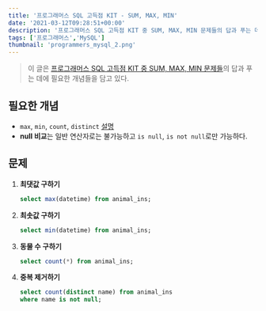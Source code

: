 ```yaml
---
title: '프로그래머스 SQL 고득점 KIT - SUM, MAX, MIN'
date: '2021-03-12T09:28:51+00:00'
description: '프로그래머스 SQL 고득점 KIT 중 SUM, MAX, MIN 문제들의 답과 푸는 데에 필요한 개념들을 담고 있는 글이다.'
tags: ['프로그래머스','MySQL']
thumbnail: 'programmers_mysql_2.png'
---
```


> 이 글은 [프로그래머스 SQL 고득점 KIT 중 SUM, MAX, MIN 문제들](https://programmers.co.kr/learn/courses/30/parts/17043)의 답과 푸는 데에 필요한 개념들을 담고 있다.

## 필요한 개념
- `max`, `min`, `count`, `distinct` [설명](https://gywlsp.github.io/mysql/3/)
- **null 비교**는 일반 연산자로는 불가능하고 `is null`, `is not null`로만 가능하다.

## 문제

1. **최댓값 구하기**

    ```sql
    select max(datetime) from animal_ins;
    ```

2. **최솟값 구하기**

    ```sql
    select min(datetime) from animal_ins;
    ```

3. **동물 수 구하기**

    ```sql
    select count(*) from animal_ins;
    ```

4. **중복 제거하기**

    ```sql
    select count(distinct name) from animal_ins
    where name is not null;
    ```
